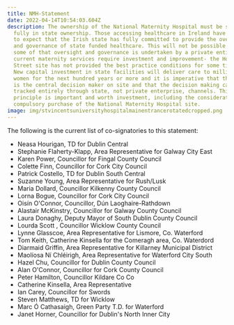 ```yaml
---
title: NMH-Statement
date: 2022-04-14T10:54:03.604Z
description: The ownership of the National Maternity Hospital must be secure and
  fully in state ownership. Those accessing healthcare in Ireland have the right
  to expect that the Irish state has fully committed to provide the oversight
  and governance of state funded healthcare. This will not be possible where
  some of that oversight and governance is undertaken by a private entity. The
  current maternity services require investment and improvement- the Holles
  Street site has not provided the best practice conditions for some time now.
  New capital investment in state facilities will deliver care to millions of
  women for the next hundred years or more and it is imperative that the state
  is the central decision maker on site and that the decision making can be
  tracked entirely through state, not private enterprise, channels. This
  principle is important and worth investment, including the consideration of a
  compulsory purchase of the National Maternity Hospital site.
image: img/stvincentsuniversityhospitalmainentrancerotatedcropped.png
---
```

The following is the current list of co-signatories to this statement:

* Neasa Hourigan, TD for Dublin Central
* Stephanie Flaherty-Klapp, Area Representative for Galway City East
* Karen Power, Councillor for Fingal County Council
* Colette Finn, Councillor for Cork City Council
* Patrick Costello, TD for Dublin South Central
* Suzanne Young, Area Representative for Rush/Lusk 
* Maria Dollard, Councillor Kilkenny County Council
* Lorna Bogue, Councillor for Cork City Council
* Oisín O'Connor, Councillor, Dún Laoghaire-Rathdown
* Alastair McKinstry, Councillor for Galway County Council
* Laura Donaghy, Deputy Mayor of South Dublin County Council
* Lourda Scott , Councillor Wicklow County Council 
* Lynne Glasscoe, Area Representative for Lismore, Co. Waterford 
* Tom Keith, Catherine Kinsella for the Comeragh area, Co. Waterdord
* Diarmaid Griffin, Area Representative for Killarney Municipal District
* Maolíosa Ní Chléirigh, Area Representative for Waterford City South
* Hazel Chu, Councillor for Dublin County Council
* Alan O'Connor, Councillor for Cork County Council
* Peter Hamilton, Councillor Kildare Co Co
* Catherine Kinsella, Area Representative
* Ian Carey, Councillor for Swords
* Steven Matthews, TD for Wicklow
* Marc Ó Cathasaigh, Green Party T.D. for Waterford
* Janet Horner, Councillor for Dublin's North Inner City 
